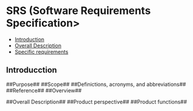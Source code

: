 # SRS (Software Requirements Specification>

  - [Introduction](#Introduction)
  - [Overall Description](#Overal-description)
  - [Specific requirements](#Specific-requirements)
  
  ## Introducction ##
  
  ##Purpose##
  ##Scope##
  ##Definictions, acronyms, and abbreviations##
  ##Reference##
  ##Overview##
  
  ##Overall Description##
  ##Product perspective##
  ##Product functions##
